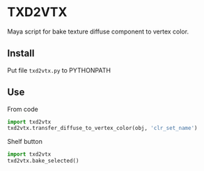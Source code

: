 # TXD2VTX

Maya script for bake texture diffuse component to vertex color.

## Install

Put file ``txd2vtx.py`` to PYTHONPATH

## Use

From code

```python
import txd2vtx
txd2vtx.transfer_diffuse_to_vertex_color(obj, 'clr_set_name')
```

Shelf button

```python
import txd2vtx
txd2vtx.bake_selected()
```
